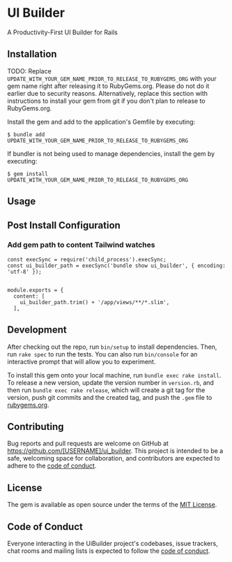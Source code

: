 # UI Builder

A Productivity-First UI Builder for Rails 

## Installation

TODO: Replace `UPDATE_WITH_YOUR_GEM_NAME_PRIOR_TO_RELEASE_TO_RUBYGEMS_ORG` with your gem name right after releasing it to RubyGems.org. Please do not do it earlier due to security reasons. Alternatively, replace this section with instructions to install your gem from git if you don't plan to release to RubyGems.org.

Install the gem and add to the application's Gemfile by executing:

    $ bundle add UPDATE_WITH_YOUR_GEM_NAME_PRIOR_TO_RELEASE_TO_RUBYGEMS_ORG

If bundler is not being used to manage dependencies, install the gem by executing:

    $ gem install UPDATE_WITH_YOUR_GEM_NAME_PRIOR_TO_RELEASE_TO_RUBYGEMS_ORG

## Usage

## Post Install Configuration

### Add gem path to content Tailwind watches

```
const execSync = require('child_process').execSync;
const ui_builder_path = execSync('bundle show ui_builder', { encoding: 'utf-8' });


module.exports = {
  content: [
    ui_builder_path.trim() + '/app/views/**/*.slim',
  ],
```

## Development

After checking out the repo, run `bin/setup` to install dependencies. Then, run `rake spec` to run the tests. You can also run `bin/console` for an interactive prompt that will allow you to experiment.

To install this gem onto your local machine, run `bundle exec rake install`. To release a new version, update the version number in `version.rb`, and then run `bundle exec rake release`, which will create a git tag for the version, push git commits and the created tag, and push the `.gem` file to [rubygems.org](https://rubygems.org).

## Contributing

Bug reports and pull requests are welcome on GitHub at https://github.com/[USERNAME]/ui_builder. This project is intended to be a safe, welcoming space for collaboration, and contributors are expected to adhere to the [code of conduct](https://github.com/[USERNAME]/ui_builder/blob/main/CODE_OF_CONDUCT.md).

## License

The gem is available as open source under the terms of the [MIT License](https://opensource.org/licenses/MIT).

## Code of Conduct

Everyone interacting in the UiBuilder project's codebases, issue trackers, chat rooms and mailing lists is expected to follow the [code of conduct](https://github.com/[USERNAME]/ui_builder/blob/main/CODE_OF_CONDUCT.md).
